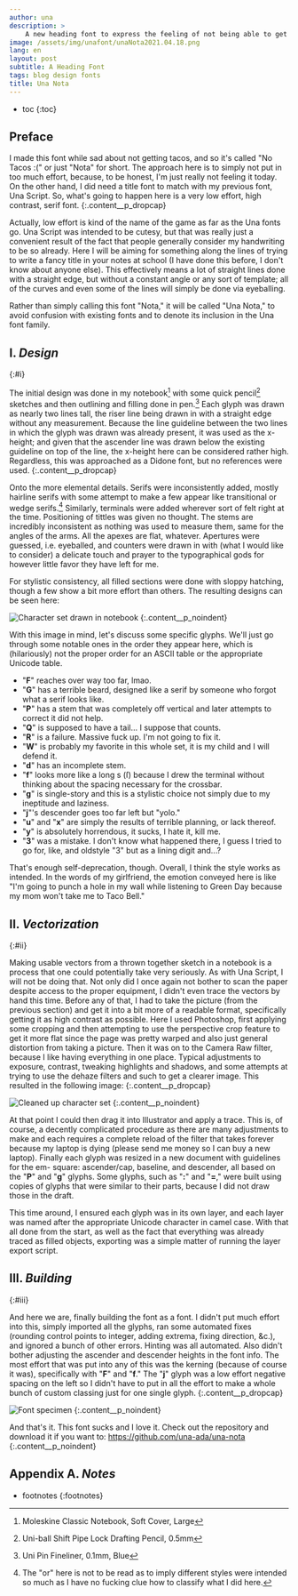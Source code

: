 ```yaml
---
author: una
description: >
    A new heading font to express the feeling of not being able to get tacos.
image: /assets/img/unafont/unaNota2021.04.18.png
lang: en
layout: post
subtitle: A Heading Font
tags: blog design fonts
title: Una Nota
---
```


- toc
{:toc}

## Preface

I made this font while sad about not getting tacos, and so it's called "No
Tacos :(" or just "Nota" for short. The approach here is to simply not put in
too much effort, because, to be honest, I'm just really not feeling it today.
On the other hand, I did need a title font to match with my previous font, Una
Script. So, what's going to happen here is a very low effort, high contrast,
serif font.
{:.content__p_dropcap}

Actually, low effort is kind of the name of the game as far as the Una fonts
go. Una Script was intended to be cutesy, but that was really just a convenient
result of the fact that people generally consider my handwriting to be so
already. Here I will be aiming for something along the lines of trying to write
a fancy title in your notes at school (I have done this before, I don't know
about anyone else). This effectively means a lot of straight lines done with a
straight edge, but without a constant angle or any sort of template; all of the
curves and even some of the lines will simply be done via eyeballing.

Rather than simply calling this font "Nota," it will be called "Una Nota," to
avoid confusion with existing fonts and to denote its inclusion in the Una font
family.

## I. _Design_
{:#i}

The initial design was done in my notebook[^1] with some quick pencil[^2]
sketches and then outlining and filling done in pen.[^3] Each glyph was drawn
as nearly two lines tall, the riser line being drawn in with a straight edge
without any measurement. Because the line guideline between the two lines in
which the glyph was drawn was already present, it was used as the x-height; and
given that the ascender line was drawn below the existing guideline on top of
the line, the x-height here can be considered rather high. Regardless, this was
approached as a Didone font, but no references were used.
{:.content__p_dropcap}

[^1]:   Moleskine Classic Notebook, Soft Cover, Large

[^2]:   Uni-ball Shift Pipe Lock Drafting Pencil, 0.5mm

[^3]:   Uni Pin Fineliner, 0.1mm, Blue

Onto the more elemental details. Serifs were inconsistently added, mostly
hairline serifs with some attempt to make a few appear like transitional or
wedge serifs.[^4] Similarly, terminals were added wherever sort of felt right
at the time. Positioning of tittles was given no thought. The stems are
incredibly inconsistent as nothing was used to measure them, same for the
angles of the arms. All the apexes are flat, whatever. Apertures were guessed,
i.e. eyeballed, and counters were drawn in with (what I would like to consider)
a delicate touch and prayer to the typographical gods for however little favor
they have left for me.

[^4]:   The "or" here is not to be read as to imply different styles were
        intended so much as I have no fucking clue how to classify what I did
        here.

For stylistic consistency, all filled sections were done with sloppy hatching,
though a few show a bit more effort than others. The resulting designs can be
seen here:

![Character set drawn in notebook][1]
{:.content__p_noindent}

With this image in mind, let's discuss some specific glyphs. We'll just go
through some notable ones in the order they appear here, which is (hilariously)
not the proper order for an ASCII table or the appropriate Unicode table.

-   "**F**" reaches over way too far, lmao.
-   "**G**" has a terrible beard, designed like a serif by someone who forgot
    what a serif looks like.
-   "**P**" has a stem that was completely off vertical and later attempts to
    correct it did not help.
-   "**Q**" is supposed to have a tail... I suppose that counts.
-   "**R**" is a failure. Massive fuck up. I'm not going to fix it.
-   "**W**" is probably my favorite in this whole set, it is my child and I
    will defend it.
-   "**d**" has an incomplete stem.
-   "**f**" looks more like a long s (ſ) because I drew the terminal without    
    thinking about the spacing necessary for the crossbar.
-   "**g**" is single-story and this is a stylistic choice not simply due to my
    ineptitude and laziness.
-   "**j**"'s descender goes too far left but "yolo."
-   "**u**" and "**x**" are simply the results of terrible planning, or lack
    thereof.
-   "**y**" is absolutely horrendous, it sucks, I hate it, kill me.
-   "**3**" was a mistake. I don't know what happened there, I guess I tried to
    go for, like, and oldstyle "3" but as a lining digit and...?

That's enough self-deprecation, though. Overall, I think the style works as
intended. In the words of my girlfriend, the emotion conveyed here is like "I'm
going to punch a hole in my wall while listening to Green Day because my mom
won't take me to Taco Bell."

## II. _Vectorization_
{:#ii}

Making usable vectors from a thrown together sketch in a notebook is a process
that one could potentially take very seriously. As with Una Script, I will not
be doing that. Not only did I once again not bother to scan the paper despite
access to the proper equipment, I didn't even trace the vectors by hand this
time. Before any of that, I had to take the picture (from the previous section)
and get it into a bit more of a readable format, specifically getting it as
high contrast as possible. Here I used Photoshop, first applying some cropping
and then attempting to use the perspective crop feature to get it more flat
since the page was pretty warped and also just general distortion from taking a
picture. Then it was on to the Camera Raw filter, because I like having
everything in one place. Typical adjustments to exposure, contrast, tweaking
highlights and shadows, and some attempts at trying to use the dehaze filters
and such to get a clearer image. This resulted in the following image:
{:.content__p_dropcap}

![Cleaned up character set][2]
{:.content__p_noindent}

At that point I could then drag it into Illustrator and apply a trace. This is,
of course, a decently complicated procedure as there are many adjustments to
make and each requires a complete reload of the filter that takes forever
because my laptop is dying (please send me money so I can buy a new laptop).
Finally each glyph was resized in a new document with guidelines for the em-
square: ascender/cap, baseline, and descender, all based on the "**P**" and
"**g**" glyphs. Some glyphs, such as "**:**" and "**=**," were built using
copies of glyphs that were similar to their parts, because I did not draw those
in the draft.

This time around, I ensured each glyph was in its own layer, and each layer was
named after the appropriate Unicode character in camel case. With that all done
from the start, as well as the fact that everything was already traced as
filled objects, exporting was a simple matter of running the layer export
script.

## III. _Building_
{:#iii}

And here we are, finally building the font as a font. I didn't put much effort
into this, simply imported all the glyphs, ran some automated fixes (rounding
control points to integer, adding extrema, fixing direction, &c.), and ignored
a bunch of other errors. Hinting was all automated. Also didn't bother
adjusting the ascender and descender heights in the font info. The most effort
that was put into any of this was the kerning (because of course it was),
specifically with "**F**" and "**f**." The "**j**" glyph was a low effort
negative spacing on the left so I didn't have to put in all the effort to make
a whole bunch of custom classing just for one single glyph.
{:.content__p_dropcap}

![Font specimen][3]
{:.content__p_noindent}

And that's it. This font sucks and I love it. Check out the repository and
download it if you want to: <https://github.com/una-ada/una-nota>
{:.content__p_noindent}

## Appendix A. _Notes_

- footnotes
{:footnotes}

<!-- Link definitions                                                        -->

[1]:    https://raw.githubusercontent.com/una-ada/una-nota/main/scans/0000_original.jpg
[2]:    https://raw.githubusercontent.com/una-ada/una-nota/main/scans/0000_cleaned.jpg
[3]:    /assets/img/unafont/unaNota2021.04.18.png
